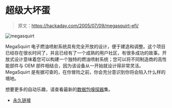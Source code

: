 # 超级大坏蛋

> 原文：<https://hackaday.com/2005/07/09/megasquirt-efi/>

![megasquirt](img/748f209a69d569143dfbd4b9ee6da362.png)

MegaSquirt 电子燃油喷射系统具有完全开放的设计，便于建造和调整。这个项目已经存在很长时间了，并且已经有了一个成熟的用户社区，有很多成功的故事。开放式设计意味着您可以构建一个独特的燃油喷射系统；您可以将不同制造商的高性能部件与 OEM 部件相结合，因为该设备从一开始就设计得非常灵活。MegaSquirt 是有据可查的，在你冒险之前，你会充分意识到你将会陷入什么样的境地。

想要更多的自动乐趣，请查看最新的[数据包嗅探器](http://www.packetsniffers.org/)集。

*   [永久链接](http://www.megasquirt.info/)